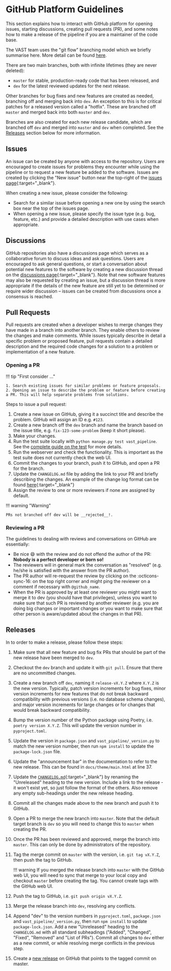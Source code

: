 # GitHub Platform Guidelines

This section explains how to interact with GitHub platform for opening issues, starting discussions, creating pull requests (PR), and some notes how to make a release of the pipeline if you are a maintainer of the code base.

The VAST team uses the "git flow" branching model which we briefly summarise here. More detail can be found [here](https://nvie.com/posts/a-successful-git-branching-model/).

There are two main branches, both with infinite lifetimes (they are never deleted):

- `master` for stable, production-ready code that has been released, and
- `dev` for the latest reviewed updates for the next release.

Other branches for bug fixes and new features are created as needed, branching off and merging back into `dev`. An exception to this is for critical patches for a released version called a "hotfix". These are branched off `master` and merged back into both `master` and `dev`.

Branches are also created for each new release candidate, which are branched off `dev` and merged into `master` and `dev` when completed. See the [Releases](#releases) section below for more information.

## Issues

An issue can be created by anyone with access to the repository. Users are encouraged to create issues for problems they encounter while using the pipeline or to request a new feature be added to the software. Issues are created by clicking the "New issue" button near the top-right of the [issues page](https://github.com/askap-vast/vast-pipeline/issues){:target="_blank"}.

When creating a new issue, please consider the following:

* Search for a similar issue before opening a new one by using the search box near the top of the issues page.
* When opening a new issue, please specify the issue type (e.g. bug, feature, etc.) and provide a detailed description with use cases when appropriate.

## Discussions

GitHub repositories also have a discussions page which serves as a collaborative forum to discuss ideas and ask questions. Users are encouraged to ask general questions, or start a conversation about potential new features to the software by creating a new discussion thread on the [discussions page](https://github.com/askap-vast/vast-pipeline/discussions){:target="_blank"}. Note that new software features may also be requested by creating an issue, but a discussion thread is more appropriate if the details of the new feature are still yet to be determined or require wider discussion – issues can be created from discussions once a consensus is reached.

## Pull Requests

Pull requests are created when a developer wishes to merge changes they have made in a branch into another branch. They enable others to review the changes and make comments. While issues typically describe in detail a specific problem or proposed feature, pull requests contain a detailed description and the required code changes for a solution to a problem or implementation of a new feature.

### Opening a PR

!!! tip "First consider ..."

    1. Search existing issues for similar problems or feature proposals.
    2. Opening an issue to describe the problem or feature before creating a PR. This will help separate problems from solutions.

Steps to issue a pull request:

1. Create a new issue on GitHub, giving it a succinct title and describe the problem. GitHub will assign an ID e.g. `#123`.
2. Create a new branch off the `dev` branch and name the branch based on the issue title, e.g. `fix-123-some-problem` (keep it short please).
3. Make your changes.
4. Run the test suite locally with `python manage.py test vast_pipeline`. See the [complete guide on the test](./tests.md) for more details.
5. Run the webserver and check the functionality. This is important as the test suite does not currently check the web UI.
6. Commit the changes to your branch, push it to GitHub, and open a PR for the branch.
7. Update the `CHANGELOG.md` file by adding the link to your PR and briefly describing the changes. An example of the change log format can be found [here](https://github.com/apache/incubator-superset/blob/dev/CHANGELOG.md){:target="_blank"}
8. Assign the review to one or more reviewers if none are assigned by default.

!!! warning "Warning"

    PRs not branched off dev will be __rejected__!.

### Reviewing a PR

The guidelines to dealing with reviews and conversations on GitHub are essentially:

* Be nice :smile: with the review and do not offend the author of the PR: __Nobody is a perfect developer or born so!__
* The reviewers will in general mark the conversation as "resolved" (e.g. he/she is satisfied with the answer from the PR author).
* The PR author will re-request the review by clicking on the :octicons-sync-16: on the top right corner and might ping the reviewer on a comment if necessary with `@github_name`.
* When the PR is approved by at least one reviewer you might want to merge it to dev (you should have that privileges), unless you want to make sure that such PR is reviewed by another reviewer (e.g. you are doing big changes or important changes or you want to make sure that other person is aware/updated about the changes in that PR).

## Releases

In to order to make a release, please follow these steps:

1. Make sure that all new feature and bug fix PRs that should be part of the new release have been merged to `dev`.
2. Checkout the `dev` branch and update it with `git pull`. Ensure that there are no uncommitted changes.
3. Create a new branch off `dev`, naming it `release-vX.Y.Z` where `X.Y.Z` is the new version. Typically, patch version increments for bug fixes, minor version increments for new features that do not break backward compatibility with previous versions (i.e. no database schema changes), and major version increments for large changes or for changes that would break backward compatibility.
4. Bump the version number of the Python package using Poetry, i.e. `poetry version X.Y.Z`. This will update the version number in `pyproject.toml`.
5. Update the version in `package.json` and `vast_pipeline/_version.py` to match the new version number, then run `npm install` to update the `package-lock.json` file.
6. Update the "announcement bar" in the documentation to refer to the new release. This can be found in `docs/theme/main.html` at line 37.
7. Update the [`CHANGELOG.md`](https://github.com/askap-vast/vast-pipeline/blob/master/CHANGELOG.md){:target="_blank"} by renaming the "Unreleased" heading to the new version. Include a link to the release - it won't exist yet, so just follow the format of the others. Also remove any empty sub-headings under the new release heading.
8. Commit all the changes made above to the new branch and push it to GitHub.
9. Open a PR to merge the new branch into `master`. Note that the default target branch is `dev` so you will need to change this to `master` when creating the PR.
10. Once the PR has been reviewed and approved, merge the branch into `master`. This can only be done by administrators of the repository.
11. Tag the merge commit on `master` with the version, i.e. `git tag vX.Y.Z`, then push the tag to GitHub.

    !!! warning
        If you merged the release branch into `master` with the GitHub web UI, you will need to sync that merge to your local copy and checkout `master` before creating the tag. You cannot create tags with the GitHub web UI.

12. Push the tag to GitHub, i.e. `git push origin vX.Y.Z`.
13. Merge the release branch into `dev`, resolving any conflicts.
14. Append "dev" to the version numbers in `pyproject.toml`, `package.json` and `vast_pipeline/_version.py`, then run `npm install` to update `package-lock.json`. Add a new "Unreleased" heading to the `CHANGELOG.md` with all standard subheadings ("Added", "Changed", "Fixed", "Removed" and "List of PRs"). Commit all changes to `dev` either as a new commit, or while resolving merge conflicts in the previous step.
15. Create a [new release](https://github.com/askap-vast/vast-pipeline/releases/new) on GitHub that points to the tagged commit on master.
